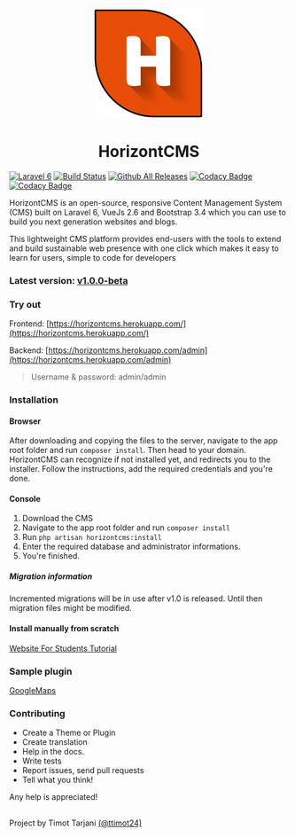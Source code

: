 <p align="center"><img src="https://github.com/ttimot24/HorizontCMS/blob/master/resources/logo.png" height="200"></p>

<h1 align="center">HorizontCMS</h1>

[![Laravel 6](https://img.shields.io/badge/Laravel-6-orange.svg)](http://laravel.com)
[![Build Status](https://travis-ci.org/ttimot24/HorizontCMS.svg?branch=master)](https://travis-ci.org/ttimot24/HorizontCMS)
[![Github All Releases](https://img.shields.io/github/downloads/ttimot24/horizontcms/total.svg)]()
[![Codacy Badge](https://api.codacy.com/project/badge/Grade/d645b6be9b6a42a8b6189cc32ea8f546)](https://www.codacy.com/app/ttimot24/HorizontCMS?utm_source=github.com&amp;utm_medium=referral&amp;utm_content=ttimot24/HorizontCMS&amp;utm_campaign=Badge_Grade)
[![Codacy Badge](https://api.codacy.com/project/badge/Coverage/d645b6be9b6a42a8b6189cc32ea8f546)](https://www.codacy.com/app/ttimot24/HorizontCMS?utm_source=github.com&utm_medium=referral&utm_content=ttimot24/HorizontCMS&utm_campaign=Badge_Coverage)

HorizontCMS is an open-source, responsive Content Management System (CMS) built on Laravel 6, VueJs 2.6 and Bootstrap 3.4 which you can use to build you next generation websites and blogs.

This lightweight CMS platform provides end-users with the tools to extend and build sustainable web presence with one click which makes it easy to learn for users, simple to code for developers


### Latest version: [v1.0.0-beta](https://github.com/ttimot24/HorizontCMS/releases/tag/v1.0.0-beta)

### Try out

Frontend: [https://horizontcms.herokuapp.com/](https://horizontcms.herokuapp.com/)

Backend: [https://horizontcms.herokuapp.com/admin](https://horizontcms.herokuapp.com/admin)

> Username & password: admin/admin

### Installation
#### Browser

After downloading and copying the files to the server, navigate to the app root folder and run ```composer install```. Then head to your domain. HorizontCMS can recognize if not installed yet, and redirects you to the installer. Follow the instructions, add the required credentials and you're done.

#### Console 

  1. Download the CMS
  2. Navigate to the app root folder and run ```composer install```
  3. Run ```php artisan horizontcms:install```
  4. Enter the required database and administrator informations.
  5. You're finished.

##### Migration information
  Incremented migrations will be in use after v1.0 is released. Until then migration files might be modified.

#### Install manually from scratch

  [Website For Students Tutorial](https://websiteforstudents.com/how-to-install-horizontcms-on-ubuntu-18-04-16-04-with-apache2/)

### Sample plugin

  [GoogleMaps](https://github.com/ttimot24/GoogleMaps)

### Contributing
  - Create a Theme or Plugin
  - Create translation
  - Help in the docs.
  - Write tests
  - Report issues, send pull requests
  - Tell what you think!
  
Any help is appreciated!

##

Project by Timot Tarjani [(@ttimot24)](https://github.com/ttimot24)
